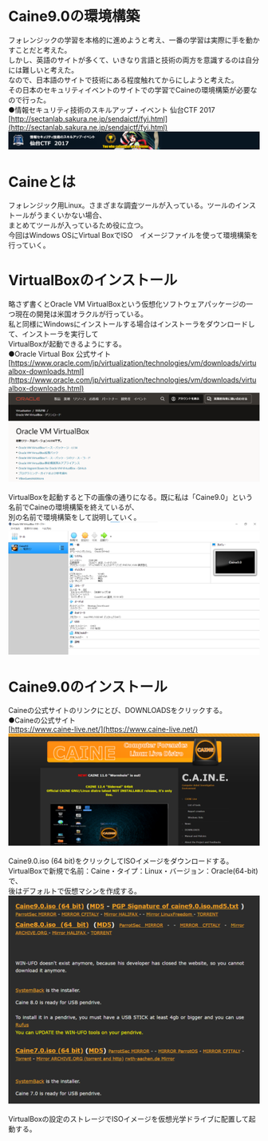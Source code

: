 # Caine9.0の環境構築
フォレンジックの学習を本格的に進めようと考え、一番の学習は実際に手を動かすことだと考えた。<br>
しかし、英語のサイトが多くて、いきなり言語と技術の両方を意識するのは自分には難しいと考えた。<br>
なので、日本語のサイトで技術にある程度触れてからにしようと考えた。<br>
その日本のセキュリティイベントのサイトでの学習でCaineの環境構築が必要なので行った。<br>
●情報セキュリティ技術のスキルアップ・イベント 仙台CTF 2017<br>
[http://sectanlab.sakura.ne.jp/sendaictf/fyi.html](http://sectanlab.sakura.ne.jp/sendaictf/fyi.html)<br>
![](https://github.com/shh11nn/How_to_install_Caine9.0/blob/main/sendai.png)
# Caineとは
フォレンジック用Linux。さまざまな調査ツールが入っている。ツールのインストールがうまくいかない場合、<br>
まとめてツールが入っているため役に立つ。<br>
今回はWindows OSにVirtual BoxでISO　イメージファイルを使って環境構築を行っていく。<br>
# VirtualBoxのインストール
略さず書くとOracle VM VirtualBoxという仮想化ソフトウェアパッケージの一つ現在の開発は米国オラクルが行っている。<br>
私と同様にWindowsにインストールする場合はインストーラをダウンロードして、インストーラを実行して<br>
VirtualBoxが起動できるようにする。<br>
●Oracle Virtual Box 公式サイト<br>
[https://www.oracle.com/jp/virtualization/technologies/vm/downloads/virtualbox-downloads.html](https://www.oracle.com/jp/virtualization/technologies/vm/downloads/virtualbox-downloads.html)<br>
![](https://github.com/shh11nn/How_to_install_Caine9.0/blob/main/oracle.png)<br>
<br>
VirtualBoxを起動すると下の画像の通りになる。既に私は「Caine9.0」という名前でCaineの環境構築を終えているが、<br>
別の名前で環境構築をして説明していく。
![](https://github.com/shh11nn/How_to_install_Caine9.0/blob/main/virtualbox1.png)
# Caine9.0のインストール
Caineの公式サイトのリンクにとび、DOWNLOADSをクリックする。<br>
●Caineの公式サイト<br>
[https://www.caine-live.net/](https://www.caine-live.net/)
![](https://github.com/shh11nn/How_to_install_Caine9.0/blob/main/caine_home.png)<br>
<br>
Caine9.0.iso (64 bit)をクリックしてISOイメージをダウンロードする。<br>
VirtualBoxで新規で名前：Caine・タイプ：Linux・バージョン：Oracle(64-bit)で、<br>
後はデフォルトで仮想マシンを作成する。
![](https://github.com/shh11nn/How_to_install_Caine9.0/blob/main/caine9.0.png)<br>
<br>
VirtualBoxの設定のストレージでISOイメージを仮想光学ドライブに配置して起動する。
